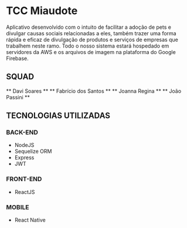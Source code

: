 # TCC Miaudote

Aplicativo desenvolvido com o intuito de facilitar a adoção de pets e divulgar causas sociais relacionadas a eles, também trazer uma forma rápida e eficaz de divulgação de produtos e serviços de empresas que trabalhem neste ramo. Todo o nosso sistema estará hospedado em servidores da AWS e os arquivos de imagem na plataforma do Google Firebase.

## SQUAD

** Davi Soares **
** Fabrício dos Santos **
** Joanna Regina **
** João Passini **

## **TECNOLOGIAS UTILIZADAS**

### BACK-END

* NodeJS
* Sequelize ORM
* Express
* JWT

### FRONT-END

* ReactJS

### MOBILE

* React Native

